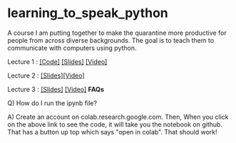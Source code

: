 # learning_to_speak_python
A course I am putting together to make the quarantine more productive for people from across diverse backgrounds. The goal is to teach them to communicate with computers using python.


Lecture 1 : [[Code]](https://github.com/Spandan-Madan/learning_to_speak_python/blob/master/Lecture_1.ipynb) [[Slides]](https://github.com/Spandan-Madan/learning_to_speak_python/blob/master/Lecture%201%20-%20Hello%2C%20world!.pdf) [[Video]](https://www.youtube.com/watch?v=eX5CGX1s_CM)

Lecture 2 : [[Slides]](https://github.com/Spandan-Madan/learning_to_speak_python/blob/master/Lecture_2%20-%20StackOverflow%20et%20al.pdf)[[Video]](https://www.youtube.com/watch?v=sbaAJcfWvAU&t=303s)

Lecture 3 : [[Slides]]() [[Video]](https://www.youtube.com/watch?v=t2ZUNF5J2A0)
**FAQs**

Q) How do I run the ipynb file?

A) Create an account on colab.research.google.com. Then, When you click on the above link to see the code, it will take you the notebook on github. That has a button up top which says "open in colab". That should work!
